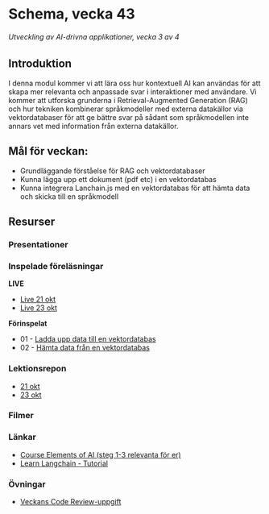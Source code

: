 # Schema, vecka 43
###### Utveckling av AI-drivna applikationer, vecka 3 av 4

## Introduktion

I denna modul kommer vi att lära oss hur kontextuell AI kan användas för att skapa mer relevanta och anpassade svar i interaktioner med användare. Vi kommer att utforska grunderna i Retrieval-Augmented Generation (RAG) och hur tekniken kombinerar språkmodeller med externa datakällor via vektordatabaser för att ge bättre svar på sådant som språkmodellen inte annars vet med information från externa datakällor.

## Mål för veckan:

* Grundläggande förståelse för RAG och vektordatabaser
* Kunna lägga upp ett dokument (pdf etc) i en vektordatabas
* Kunna integrera Lanchain.js med en vektordatabas för att hämta data och skicka till en språkmodell

## Resurser

### Presentationer


### Inspelade föreläsningar

**LIVE**

* [Live 21 okt](https://funet.sharepoint.com/:v:/s/FrontendutvecklareYH-Fe24Distans/EaqVP6WkkJVCprC3SFUByucBlUMs38ngP_9CzFVSngSn1A?e=Vbs98N&nav=eyJyZWZlcnJhbEluZm8iOnsicmVmZXJyYWxBcHAiOiJTdHJlYW1XZWJBcHAiLCJyZWZlcnJhbFZpZXciOiJTaGFyZURpYWxvZy1MaW5rIiwicmVmZXJyYWxBcHBQbGF0Zm9ybSI6IldlYiIsInJlZmVycmFsTW9kZSI6InZpZXcifX0%3D)
* [Live 23 okt](https://funet.sharepoint.com/:v:/s/FrontendutvecklareYH-Fe24Karlstad-Arvika/EeunlXywl8tFnK_-0HvwqhkBSn4sQSsaNodwW_tauWhI1Q?e=4c0pI9)

**Förinspelat**

* 01 - [Ladda upp data till en vektordatabas](https://vimeo.com/1128225780/47dcd5d912?share=copy&fl=sv&fe=ci)
* 02 - [Hämta data från en vektordatabas](https://vimeo.com/1128225631/057da7b355?share=copy&fl=sv&fe=ci)


### Lektionsrepon

* [21 okt](https://github.com/FE24-Utveckling-av-AI-drivna-appar/live-21-oktober)
* [23 okt](https://github.com/fu-ai-fe24/week-43-lecture-23-okt)

### Filmer


### Länkar

* [Course Elements of AI (steg 1-3 relevanta för er)](https://course.elementsofai.com/)
* [Learn Langchain - Tutorial](https://scrimba.com/learn-langchainjs-c02tv)

### Övningar 

* [Veckans Code Review-uppgift](https://gist.github.com/zocom-christoffer-wallenberg/1cf400fb158d95a16d101905f51f789c)
